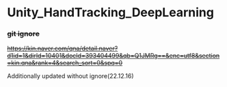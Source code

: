 # Unity_HandTracking_DeepLearning


### ~~git ignore~~

~~https://kin.naver.com/qna/detail.naver?d1id=1&dirId=10401&docId=393404499&qb=Q1JMRg==&enc=utf8&section=kin.qna&rank=4&search_sort=0&spq=0~~

Additionally updated without ignore(22.12.16)
